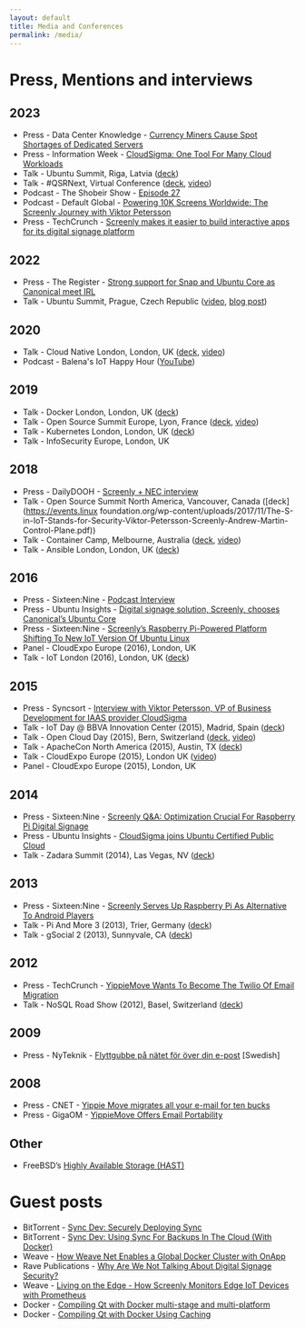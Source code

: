 ```yaml
---
layout: default
title: Media and Conferences
permalink: /media/
---
```

# Press, Mentions and interviews

## 2023

* Press - Data Center Knowledge - [Currency Miners Cause Spot Shortages of Dedicated Servers](https://www.informationweek.com/cloud/cloud-storage/cloudsigma-one-tool-for-many-cloud-workloads/d/d-id/1114055)
* Press - Information Week - [CloudSigma: One Tool For Many Cloud Workloads](https://www.informationweek.com/cloud/cloud-storage/cloudsigma-one-tool-for-many-cloud-workloads/d/d-id/1114055)
* Talk - Ubuntu Summit, Riga, Latvia ([deck](https://speakerdeck.com/vpetersson/from-pets-to-cattle))
* Talk - #QSRNext, Virtual Conference ([deck](https://speakerdeck.com/vpetersson/beyond-just-a-menu-display), [video](https://www.youtube.com/watch?v=bkzFDTh_DdI))
* Podcast - The Shobeir Show - [Episode 27](https://open.spotify.com/episode/2EMPYfIfS7RfBXdmGRMb3P?si=6286b660053e482d&nd=1)
* Podcast - Default Global - [Powering 10K Screens Worldwide: The Screenly Journey with Viktor Petersson](https://default.gogloby.io/viktor-petersson-interview/)
* Press - TechCrunch - [Screenly makes it easier to build interactive apps for its digital signage platform](https://techcrunch.com/2023/08/30/screenly-makes-it-easier-to-build-interactive-apps-for-its-digital-signage-platform/)

## 2022

* Press - The Register - [Strong support for Snap and Ubuntu Core as Canonical meet IRL](https://www.theregister.com/2022/11/09/canonical_conference/)
* Talk - Ubuntu Summit, Prague, Czech Republic ([video](https://www.youtube.com/watch?v=fVkDqJzXKa0), [blog post](https://www.screenly.io/blog/2022/11/29/five-years-of-ubuntu-core/))

## 2020
* Talk - Cloud Native London, London, UK ([deck](https://speakerdeck.com/vpetersson/the-devsecops-iceberg-at-cloud-native-london), [video](https://youtu.be/BNnP4AmMdQE?t=130))
* Podcast - Balena's IoT Happy Hour ([YouTube](https://www.youtube.com/watch?v=SgCRvEP2KyA))

## 2019
* Talk - Docker London, London, UK ([deck](https://speakerdeck.com/vpetersson/whats-mtls-at-docker-london))
* Talk - Open Source Summit Europe, Lyon, France ([deck](https://speakerdeck.com/vpetersson/the-s-in-iot-stands-for-security), [video](https://www.youtube.com/watch?v=7yN999B11Ms&list=PLbzoR-pLrL6pamOj4UifcMJf560Ph6mJp&index=43&t=0s))
* Talk - Kubernetes London, London, UK ([deck](https://speakerdeck.com/vpetersson/living-on-the-edge-at-kubernetes-london))
* Talk - InfoSecurity Europe, London, UK

## 2018

* Press - DailyDOOH - [Screenly + NEC interview](https://www.youtube.com/watch?v=LtFCOHrgvs4)
* Talk - Open Source Summit North America, Vancouver, Canada ([deck](https://events.linux foundation.org/wp-content/uploads/2017/11/The-S-in-IoT-Stands-for-Security-Viktor-Petersson-Screenly-Andrew-Martin-Control-Plane.pdf))
* Talk - Container Camp, Melbourne, Australia ([deck](https://docs.google.com/presentation/d/1E1ZzkMmytOoW-aLkWlJzFT1MYLWE2RyAv0qOjQkxDt8/edit?usp=sharing), [video](https://www.youtube.com/watch?v=PmWYTjr_Xso))
* Talk - Ansible London, London, UK ([deck](https://speakerdeck.com/vpetersson/provisioner-at-ansible-london))

## 2016

* Press - Sixteen:Nine - [Podcast Interview](http://sixteennine.podbean.com/e/viktor-petersson-screenly/)
* Press - Ubuntu Insights - [Digital signage solution, Screenly, chooses Canonical’s Ubuntu Core](https://blog.ubuntu.com/2016/05/18/digital-signage-solution-screenly-chooses-canonicals-ubuntu-core)
* Press - Sixteen:Nine - [Screenly’s Raspberry Pi-Powered Platform Shifting To New IoT Version Of Ubuntu Linux](https://www.sixteen-nine.net/2016/05/18/screenlys-raspberry-pi-powered-platform-shifting-to-new-iot-version-of-ubuntu-linux/)
* Panel - CloudExpo Europe (2016), London, UK
* Talk - IoT London (2016), London, UK ([deck](https://speakerdeck.com/vpetersson/screenly-at-iot-london))

## 2015

* Press - Syncsort - [Interview with Viktor Petersson, VP of Business Development for IAAS provider CloudSigma](https://blog.syncsort.com/2015/01/big-data/interview-viktor-petersson-vp-business-development-iaas-provider-cloudsigma/)
* Talk - IoT Day @ BBVA Innovation Center (2015), Madrid, Spain ([deck](https://speakerdeck.com/vpetersson/iot-use-case-screenly))
* Talk - Open Cloud Day (2015), Bern, Switzerland ([deck](https://speakerdeck.com/vpetersson/server-evolution-from-mainframes-to-containers-and-paas), [video](https://www.youtube.com/watch?v=pHdc3f98Kxs&index=11&list=PLofS3lNZckseu0v_CP4XjgDUQxRKfF6gA))
* Talk - ApacheCon North America (2015), Austin, TX ([deck](https://speakerdeck.com/vpetersson/an-introduction-to-cgroups-and-cgroupspy))
* Talk - CloudExpo Europe (2015), London UK ([video](https://www.youtube.com/watch?v=BfCzbD1WXO8))
* Panel - CloudExpo Europe (2015), London, UK

## 2014

* Press - Sixteen:Nine - [Screenly Q&A: Optimization Crucial For Raspberry Pi Digital Signage](https://www.sixteen-nine.net/2014/03/24/screenly-qa-optimization-crucial-raspberry-pi-digital-signage/)
* Press - Ubuntu Insights - [CloudSigma joins Ubuntu Certified Public Cloud](https://blog.ubuntu.com/2014/10/15/cloudsigma-joins-ubuntu-certified-public-cloud)
* Talk - Zadara Summit (2014), Las Vegas, NV ([deck](https://speakerdeck.com/vpetersson/cloudsigma-zadara-summit))

## 2013

* Press - Sixteen:Nine - [Screenly Serves Up Raspberry Pi As Alternative To Android Players](https://www.sixteen-nine.net/2013/05/03/screenly-serves-raspberry-pi-alternative-android-players/)
* Talk - Pi And More 3 (2013), Trier, Germany ([deck](https://speakerdeck.com/vpetersson/screenly-at-pi-and-more-3))
* Talk - gSocial 2 (2013), Sunnyvale, CA ([deck](https://speakerdeck.com/vpetersson/email-migration-best-practices))

## 2012

* Press - TechCrunch - [YippieMove Wants To Become The Twilio Of Email Migration](https://techcrunch.com/2012/02/07/yippiemove-wants-to-become-the-twilio-of-email-migration/)
* Talk - NoSQL Road Show (2012), Basel, Switzerland ([deck](https://speakerdeck.com/vpetersson/mongodbs-replica-sets-painless-scaling-and-high-availability-ha))

## 2009

* Press - NyTeknik - [Flyttgubbe på nätet för över din e-post](https://www.nyteknik.se/digitalisering/flyttgubbe-pa-natet-for-over-din-e-post-6408650) [Swedish]

## 2008

* Press - CNET - [Yippie Move migrates all your e-mail for ten bucks](https://www.cnet.com/news/yippie-move-migrates-all-your-e-mail-for-ten-bucks/)
* Press - GigaOM - [YippieMove Offers Email Portability](https://gigaom.com/2008/08/14/yippiemove-email-portability/)

## Other

* FreeBSD’s [Highly Available Storage (HAST)](https://www.freebsd.org/doc/en/books/handbook/disks-hast.html)

# Guest posts

* BitTorrent - [Sync Dev: Securely Deploying Sync](https://www.resilio.com/blog/sync-dev-securely-deploying-sync)
* BitTorrent - [Sync Dev: Using Sync For Backups In The Cloud (With Docker)](https://www.resilio.com/blog/sync-dev-using-sync-for-backups-in-the-cloud-with-docker)
* Weave - [How Weave Net Enables a Global Docker Cluster with OnApp](https://www.weave.works/blog/weave-global-docker-cluster/)
* Rave Publications - [Why Are We Not Talking About Digital Signage Security?](https://www.ravepubs.com/not-talking-digital-signage-security/)
* Weave - [Living on the Edge - How Screenly Monitors Edge IoT Devices with Prometheus](https://www.weave.works/blog/living-on-the-edge-how-screenly-monitors-edge-iot-devices-with-prometheus)
* Docker - [Compiling Qt with Docker multi-stage and multi-platform](https://www.docker.com/blog/compiling-qt-with-docker-multi-stage-and-multi-platform/)
* Docker - [Compiling Qt with Docker Using Caching](https://www.docker.com/blog/compiling-qt-with-docker-using-caching/)
